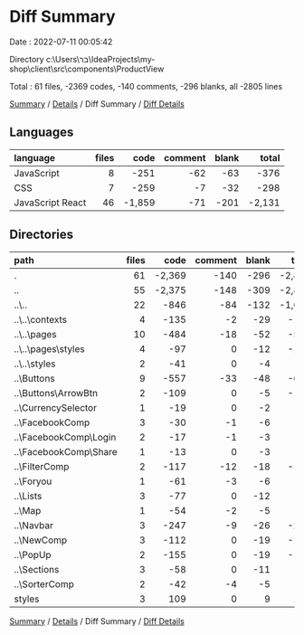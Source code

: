 # Diff Summary

Date : 2022-07-11 00:05:42

Directory c:\\Users\\בר\\IdeaProjects\\my-shop\\client\\src\\components\\ProductView

Total : 61 files,  -2369 codes, -140 comments, -296 blanks, all -2805 lines

[Summary](results.md) / [Details](details.md) / Diff Summary / [Diff Details](diff-details.md)

## Languages
| language | files | code | comment | blank | total |
| :--- | ---: | ---: | ---: | ---: | ---: |
| JavaScript | 8 | -251 | -62 | -63 | -376 |
| CSS | 7 | -259 | -7 | -32 | -298 |
| JavaScript React | 46 | -1,859 | -71 | -201 | -2,131 |

## Directories
| path | files | code | comment | blank | total |
| :--- | ---: | ---: | ---: | ---: | ---: |
| . | 61 | -2,369 | -140 | -296 | -2,805 |
| .. | 55 | -2,375 | -148 | -309 | -2,832 |
| ..\\.. | 22 | -846 | -84 | -132 | -1,062 |
| ..\\..\\contexts | 4 | -135 | -2 | -29 | -166 |
| ..\\..\\pages | 10 | -484 | -18 | -52 | -554 |
| ..\\..\\pages\\styles | 4 | -97 | 0 | -12 | -109 |
| ..\\..\\styles | 2 | -41 | 0 | -4 | -45 |
| ..\\Buttons | 9 | -557 | -33 | -48 | -638 |
| ..\\Buttons\\ArrowBtn | 2 | -109 | 0 | -5 | -114 |
| ..\\CurrencySelector | 1 | -19 | 0 | -2 | -21 |
| ..\\FacebookComp | 3 | -30 | -1 | -6 | -37 |
| ..\\FacebookComp\\Login | 2 | -17 | -1 | -3 | -21 |
| ..\\FacebookComp\\Share | 1 | -13 | 0 | -3 | -16 |
| ..\\FilterComp | 2 | -117 | -12 | -18 | -147 |
| ..\\Foryou | 1 | -61 | -3 | -6 | -70 |
| ..\\Lists | 3 | -77 | 0 | -12 | -89 |
| ..\\Map | 1 | -54 | -2 | -5 | -61 |
| ..\\Navbar | 3 | -247 | -9 | -26 | -282 |
| ..\\NewComp | 3 | -112 | 0 | -19 | -131 |
| ..\\PopUp | 2 | -155 | 0 | -19 | -174 |
| ..\\Sections | 3 | -58 | 0 | -11 | -69 |
| ..\\SorterComp | 2 | -42 | -4 | -5 | -51 |
| styles | 3 | 109 | 0 | 9 | 118 |

[Summary](results.md) / [Details](details.md) / Diff Summary / [Diff Details](diff-details.md)